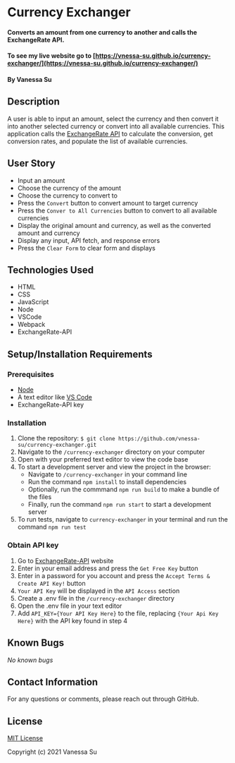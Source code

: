 # Currency Exchanger

#### Converts an amount from one currency to another and calls the ExchangeRate API.

#### To see my live website go to [https://vnessa-su.github.io/currency-exchanger/](https://vnessa-su.github.io/currency-exchanger/)

#### By Vanessa Su

## Description

A user is able to input an amount, select the currency and then convert it into another selected currency or convert into all available currencies. This application calls the [ExchangeRate API](https://www.exchangerate-api.com/) to calculate the conversion, get conversion rates, and populate the list of available currencies.

## User Story

* Input an amount
* Choose the currency of the amount
* Choose the currency to convert to
* Press the `Convert` button to convert amount to target currency
* Press the `Conver to All Currencies` button to convert to all available currencies
* Display the original amount and currency, as well as the converted amount and currency
* Display any input, API fetch, and response errors
* Press the `Clear Form` to clear form and displays

## Technologies Used

* HTML
* CSS
* JavaScript
* Node
* VSCode
* Webpack
* ExchangeRate-API

## Setup/Installation Requirements

### Prerequisites
* [Node](https://nodejs.org/en/)
* A text editor like [VS Code](https://code.visualstudio.com/)
* ExchangeRate-API key

### Installation
1. Clone the repository: `$ git clone https://github.com/vnessa-su/currency-exchanger.git`
2. Navigate to the `/currency-exchanger` directory on your computer
3. Open with your preferred text editor to view the code base
4. To start a development server and view the project in the browser:
    * Navigate to `/currency-exchanger` in your command line
    * Run the command `npm install` to install dependencies
    * Optionally, run the commmand `npm run build` to make a bundle of the files
    * Finally, run the command `npm run start` to start a development server
5. To run tests, navigate to `currency-exchanger` in your terminal and run the command `npm run test`

### Obtain API key
1. Go to [ExchangeRate-API](https://www.exchangerate-api.com/) website
2. Enter in your email address and press the `Get Free Key` button
3. Enter in a password for you account and press the `Accept Terms & Create API Key!` button
4. `Your API Key` will be displayed in the `API Access` section
5. Create a .env file in the `/currency-exchanger` directory
6. Open the .env file in your text editor
7. Add `API_KEY={Your API Key Here}` to the file, replacing `{Your Api Key Here}` with the API key found in step 4

## Known Bugs

_No known bugs_

## Contact Information

For any questions or comments, please reach out through GitHub.

## License

[MIT License](license)

Copyright (c) 2021 Vanessa Su